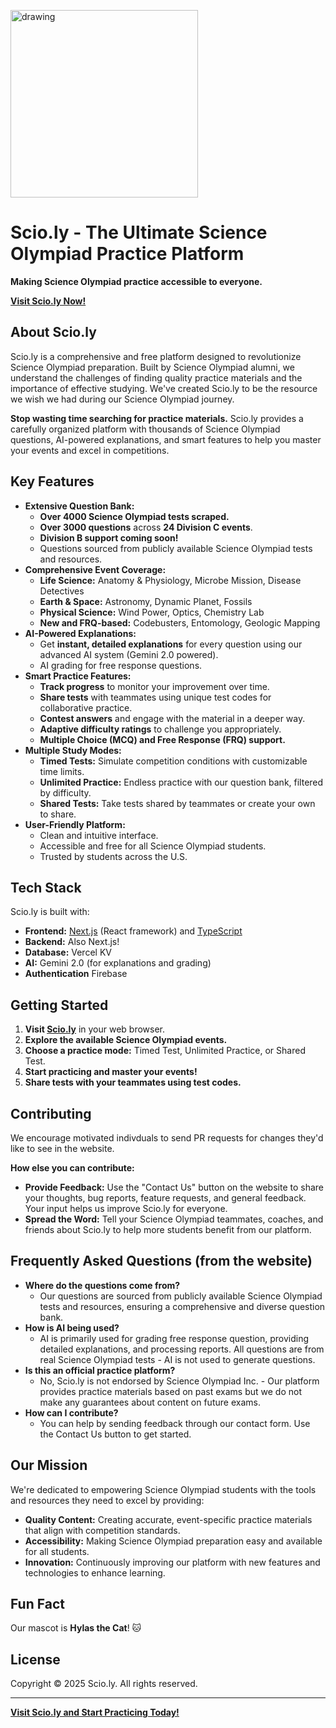 <img src="https://github.com/user-attachments/assets/826258cf-e654-4bd6-b6e7-85400c17e03b" alt="drawing" width="300"/><br/>

# Scio.ly - The Ultimate Science Olympiad Practice Platform
**Making Science Olympiad practice accessible to everyone.**

[**Visit Scio.ly Now!**](https://scio.ly)

## About Scio.ly

Scio.ly is a comprehensive and free platform designed to revolutionize Science Olympiad preparation. Built by Science Olympiad alumni, we understand the challenges of finding quality practice materials and the importance of effective studying.  We've created Scio.ly to be the resource we wish we had during our Science Olympiad journey.

**Stop wasting time searching for practice materials.** Scio.ly provides a carefully organized platform with thousands of Science Olympiad questions, AI-powered explanations, and smart features to help you master your events and excel in competitions.

## Key Features

* **Extensive Question Bank:**
    * **Over 4000 Science Olympiad tests scraped.**
    * **Over 3000 questions** across **24 Division C events**.
    * **Division B support coming soon!**
    * Questions sourced from publicly available Science Olympiad tests and resources.
* **Comprehensive Event Coverage:**
    * **Life Science:** Anatomy & Physiology, Microbe Mission, Disease Detectives
    * **Earth & Space:** Astronomy, Dynamic Planet, Fossils
    * **Physical Science:** Wind Power, Optics, Chemistry Lab
    * **New and FRQ-based:** Codebusters, Entomology, Geologic Mapping
* **AI-Powered Explanations:**
    * Get **instant, detailed explanations** for every question using our advanced AI system (Gemini 2.0 powered).
    * AI grading for free response questions.
* **Smart Practice Features:**
    * **Track progress** to monitor your improvement over time.
    * **Share tests** with teammates using unique test codes for collaborative practice.
    * **Contest answers** and engage with the material in a deeper way.
    * **Adaptive difficulty ratings** to challenge you appropriately.
    * **Multiple Choice (MCQ) and Free Response (FRQ) support.**
* **Multiple Study Modes:**
    * **Timed Tests:** Simulate competition conditions with customizable time limits.
    * **Unlimited Practice:**  Endless practice with our question bank, filtered by difficulty.
    * **Shared Tests:** Take tests shared by teammates or create your own to share.
* **User-Friendly Platform:**
    * Clean and intuitive interface.
    * Accessible and free for all Science Olympiad students.
    * Trusted by students across the U.S.

## Tech Stack

Scio.ly is built with:

* **Frontend:** [Next.js](https://nextjs.org/) (React framework) and [TypeScript](https://www.typescriptlang.org/)
* **Backend:** Also Next.js!
* **Database:** Vercel KV
* **AI:** Gemini 2.0 (for explanations and grading)
* **Authentication** Firebase

## Getting Started

1. **Visit [Scio.ly](https://scio.ly)** in your web browser.
2. **Explore the available Science Olympiad events.**
3. **Choose a practice mode:** Timed Test, Unlimited Practice, or Shared Test.
4. **Start practicing and master your events!**
5. **Share tests with your teammates using test codes.**

## Contributing

We encourage motivated indivduals to send PR requests for changes they'd like to see in the website.

**How else you can contribute:**

* **Provide Feedback:** Use the "Contact Us" button on the website to share your thoughts, bug reports, feature requests, and general feedback. Your input helps us improve Scio.ly for everyone.
* **Spread the Word:** Tell your Science Olympiad teammates, coaches, and friends about Scio.ly to help more students benefit from our platform.

## Frequently Asked Questions (from the website)

* **Where do the questions come from?**
    * Our questions are sourced from publicly available Science Olympiad tests and resources, ensuring a comprehensive and diverse question bank.
* **How is AI being used?**
    * AI is primarily used for grading free response question, providing detailed explanations, and processing reports. All questions are from real Science Olympiad tests - AI is not used to generate questions.
* **Is this an official practice platform?**
    * No, Scio.ly is not endorsed by Science Olympiad Inc. - Our platform provides practice materials based on past exams but we do not make any guarantees about content on future exams.
* **How can I contribute?**
    *  You can help by sending feedback through our contact form. Use the Contact Us button to get started.

## Our Mission

We're dedicated to empowering Science Olympiad students with the tools and resources they need to excel by providing:

* **Quality Content:** Creating accurate, event-specific practice materials that align with competition standards.
* **Accessibility:** Making Science Olympiad preparation easy and available for all students.
* **Innovation:** Continuously improving our platform with new features and technologies to enhance learning.

## Fun Fact

Our mascot is **Hylas the Cat**! 🐱

## License

Copyright © 2025 Scio.ly. All rights reserved.

---

**[Visit Scio.ly and Start Practicing Today!](https://scio.ly)**
